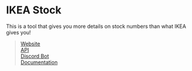 # IKEA Stock
This is a tool that gives you more details on stock numbers than what IKEA gives you!

> [Website](https://ikeastock.xyz)\
> [API](https://github.com/IKEAStock/API)\
> [Discord Bot](https://github.com/IKEAStock/bot)\
> [Documentation](https://github.com/IKEAStock/documentation)


<!--- ![Logo](https://github.com/IkeaStock/.github/blob/main/ikeaStock.png) --->

